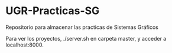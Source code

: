# UGR-Practicas-SG
Repositorio para almacenar las practicas de Sistemas Gráficos

Para ver los proyectos, ./server.sh en carpeta master, y acceder a localhost:8000.
